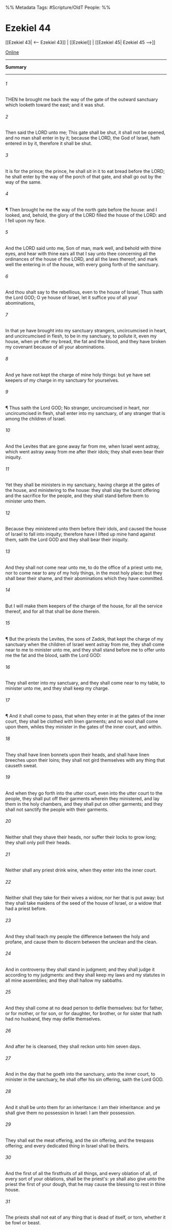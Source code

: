 

%% Metadata
Tags: #Scripture/OldT
People: 
%%
# Ezekiel 44
[[Ezekiel 43| <-- Ezekiel 43]] | [[Ezekiel]] | [[Ezekiel 45| Ezekiel 45 -->]]

[Online](https://churchofjesuschrist.org/study/scriptures/ot/ezek/44?lang=eng)

---
__Summary__



---

###### 1
THEN he brought me back the way of the gate of the outward sanctuary which looketh toward the east; and it was shut.
###### 2
Then said the LORD unto me; This gate shall be shut, it shall not be opened, and no man shall enter in by it; because the LORD, the God of Israel, hath entered in by it, therefore it shall be shut.
###### 3
It is for the prince; the prince, he shall sit in it to eat bread before the LORD; he shall enter by the way of the porch of that gate, and shall go out by the way of the same.
###### 4
¶ Then brought he me the way of the north gate before the house: and I looked, and, behold, the glory of the LORD filled the house of the LORD: and I fell upon my face.
###### 5
And the LORD said unto me, Son of man, mark well, and behold with thine eyes, and hear with thine ears all that I say unto thee concerning all the ordinances of the house of the LORD, and all the laws thereof; and mark well the entering in of the house, with every going forth of the sanctuary.
###### 6
And thou shalt say to the rebellious, even to the house of Israel, Thus saith the Lord GOD; O ye house of Israel, let it suffice you of all your abominations,
###### 7
In that ye have brought into my sanctuary strangers, uncircumcised in heart, and uncircumcised in flesh, to be in my sanctuary, to pollute it, even my house, when ye offer my bread, the fat and the blood, and they have broken my covenant because of all your abominations.
###### 8
And ye have not kept the charge of mine holy things: but ye have set keepers of my charge in my sanctuary for yourselves.
###### 9
¶ Thus saith the Lord GOD; No stranger, uncircumcised in heart, nor uncircumcised in flesh, shall enter into my sanctuary, of any stranger that is among the children of Israel.
###### 10
And the Levites that are gone away far from me, when Israel went astray, which went astray away from me after their idols; they shall even bear their iniquity.
###### 11
Yet they shall be ministers in my sanctuary, having charge at the gates of the house, and ministering to the house: they shall slay the burnt offering and the sacrifice for the people, and they shall stand before them to minister unto them.
###### 12
Because they ministered unto them before their idols, and caused the house of Israel to fall into iniquity; therefore have I lifted up mine hand against them, saith the Lord GOD and they shall bear their iniquity.
###### 13
And they shall not come near unto me, to do the office of a priest unto me, nor to come near to any of my holy things, in the most holy place: but they shall bear their shame, and their abominations which they have committed.
###### 14
But I will make them keepers of the charge of the house, for all the service thereof, and for all that shall be done therein.
###### 15
¶ But the priests the Levites, the sons of Zadok, that kept the charge of my sanctuary when the children of Israel went astray from me, they shall come near to me to minister unto me, and they shall stand before me to offer unto me the fat and the blood, saith the Lord GOD:
###### 16
They shall enter into my sanctuary, and they shall come near to my table, to minister unto me, and they shall keep my charge.
###### 17
¶ And it shall come to pass, that when they enter in at the gates of the inner court, they shall be clothed with linen garments; and no wool shall come upon them, whiles they minister in the gates of the inner court, and within.
###### 18
They shall have linen bonnets upon their heads, and shall have linen breeches upon their loins; they shall not gird themselves with any thing that causeth sweat.
###### 19
And when they go forth into the utter court, even into the utter court to the people, they shall put off their garments wherein they ministered, and lay them in the holy chambers, and they shall put on other garments; and they shall not sanctify the people with their garments.
###### 20
Neither shall they shave their heads, nor suffer their locks to grow long; they shall only poll their heads.
###### 21
Neither shall any priest drink wine, when they enter into the inner court.
###### 22
Neither shall they take for their wives a widow, nor her that is put away: but they shall take maidens of the seed of the house of Israel, or a widow that had a priest before.
###### 23
And they shall teach my people the difference between the holy and profane, and cause them to discern between the unclean and the clean.
###### 24
And in controversy they shall stand in judgment; and they shall judge it according to my judgments: and they shall keep my laws and my statutes in all mine assemblies; and they shall hallow my sabbaths.
###### 25
And they shall come at no dead person to defile themselves: but for father, or for mother, or for son, or for daughter, for brother, or for sister that hath had no husband, they may defile themselves.
###### 26
And after he is cleansed, they shall reckon unto him seven days.
###### 27
And in the day that he goeth into the sanctuary, unto the inner court, to minister in the sanctuary, he shall offer his sin offering, saith the Lord GOD.
###### 28
And it shall be unto them for an inheritance: I am their inheritance: and ye shall give them no possession in Israel: I am their possession.
###### 29
They shall eat the meat offering, and the sin offering, and the trespass offering; and every dedicated thing in Israel shall be theirs.
###### 30
And the first of all the firstfruits of all things, and every oblation of all, of every sort of your oblations, shall be the priest's: ye shall also give unto the priest the first of your dough, that he may cause the blessing to rest in thine house.
###### 31
The priests shall not eat of any thing that is dead of itself, or torn, whether it be fowl or beast.



